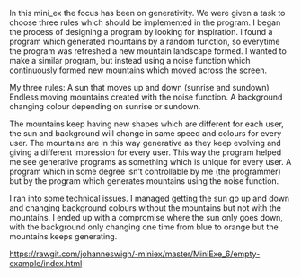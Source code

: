 In this mini_ex the focus has been on generativity. We were given a task to choose three rules which should be implemented in the program. I began the process of designing a program by looking for inspiration. I found a program which generated mountains by a random function, so everytime the program was refreshed a new mountain landscape formed. I wanted to make a similar program, but instead using a noise function which continuously formed new mountains which moved across the screen.

My three rules:
A sun that moves up and down (sunrise and sundown)
Endless moving mountains created with the noise function.
A background changing colour depending on sunrise or sundown.

The mountains keep having new shapes which are different for each user, the sun and background will change in same speed and colours for every user.  The mountains are in this way generative as they keep evolving and giving a different impression for every user. This way the program helped me see generative programs as something which is unique for every user. A program which in some degree isn’t controllable by me (the programmer) but by the program which generates mountains using the noise function. 

I ran into some technical issues. I managed getting the sun go up and down and changing background colours without the mountains but not with the mountains. I ended up with a compromise where the sun only goes down, with the background only changing one time from blue to orange but the mountains keeps generating.


https://rawgit.com/johanneswigh/-miniex/master/MiniExe_6/empty-example/index.html
